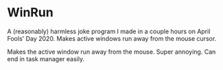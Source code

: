 # WinRun
A (reasonably) harmless joke program I made in a couple hours on April Fools' Day 2020. Makes active windows run away from the mouse cursor.

Makes the active window run away from the mouse. Super annoying. Can end in task manager easily.
